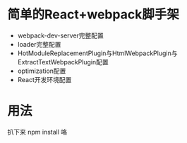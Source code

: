 # 简单的React+webpack脚手架
- webpack-dev-server完整配置
- loader完整配置
- HotModuleReplacementPlugin与HtmlWebpackPlugin与ExtractTextWebpackPlugin配置
- optimization配置
- React开发环境配置
# 用法
扒下来 npm install 咯